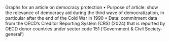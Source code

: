 Graphs for an article on democracy protection
•	Purpose of article: show the relevance of democracy aid during the third wave of democratization, in particular after the end of the Cold War in 1990
•	Data: commitment data from the OECD’s Creditor Reporting System (CRS) (2024) that is reported by OECD donor countries under sector code 151 (‘Government & Civil Society-general’)
